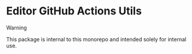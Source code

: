 # Editor GitHub Actions Utils

> [!WARNING]
> This package is internal to this monorepo and intended solely for internal use.
